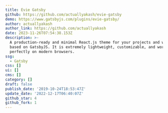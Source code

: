 ```yaml
---
title: Evie Gatsby
github: https://github.com/actuallyakash/evie-gatsby
demo: https://www.gatsbyjs.com/plugins/evie-gatsby/
author: actuallyakash
author_link: https://github.com/actuallyakash
date: 2023-11-26T07:54:38.153Z
description: >-
  A production-ready and minimal React.js theme for your projects and websites
  based on GatsbyJS. It is extremely lightweight, customizable, and works
  perfectly on modern browsers.
ssg:
  - Gatsby
css: []
ui: []
cms: []
category: []
draft: false
publish_date: '2019-10-24T18:53:47Z'
update_date: '2022-12-17T06:40:07Z'
github_star: 4
github_fork: 1
---
```

